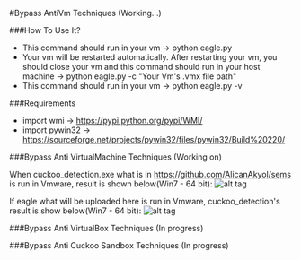 
#Bypass AntiVm Techniques (Working...)

###How To Use It?
  - This command should run in your vm -> python eagle.py
  - Your vm will be restarted automatically. After restarting your vm, you should close your vm and this command should run in your host machine -> python eagle.py -c "Your Vm's .vmx file path"
  - This command should run in your vm -> python eagle.py -v

###Requirements
  - import wmi -> https://pypi.python.org/pypi/WMI/
  - import pywin32 -> https://sourceforge.net/projects/pywin32/files/pywin32/Build%20220/

###Bypass Anti VirtualMachine Techniques (Working on)

When cuckoo_detection.exe what is in https://github.com/AlicanAkyol/sems is run in Vmware, result is shown below(Win7 - 64 bit):
![alt tag](https://github.com/AlicanAkyol/sems/blob/master/vmware_normal.png)

If eagle what will be uploaded here is run in Vmware, cuckoo_detection's result is show below(Win7 - 64 bit):
![alt tag](https://github.com/AlicanAkyol/eagle/blob/master/VmwareEagle.png)

###Bypass Anti VirtualBox Techniques (In progress)

###Bypass Anti Cuckoo Sandbox Techniques (In progress)
